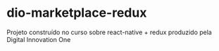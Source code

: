 # dio-marketplace-redux
Projeto construído no curso sobre react-native + redux produzido pela Digital Innovation One
